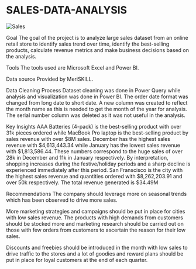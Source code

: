 # SALES-DATA-ANALYSIS

![Sales](https://github.com/DollarDKJ/SALES-DATA-ANALYSIS/assets/81152387/c09a5a6c-9387-4439-9e45-f9bb0df710b9)

Goal 
The goal of the project is to analyze large sales dataset from an online retail store to identify sales trend over time, identify the best-selling products, calculate revenue metrics and make business decisions based on the analysis.

Tools
The tools used are Microsoft Excel and Power BI.

Data source
Provided by MeriSKILL.

Data Cleaning Process
Dataset cleaning was done in Power Query while analysis and visualization was done in Power BI. The order date format was changed from long date to short date. A new column was created to reflect the month name as this is needed to get the month of the year for analysis. The serial number column was deleted as it was not useful in the analysis.

Key Insights
AAA Batteries (4-pack) is the best-selling product with over 31k pieces ordered while MacBook Pro laptop is the best-selling product by sales revenue with over $8M sales.
December has the highest sales revenue with $4,613,443.34 while January has the lowest sales revenue with $1,813,586.44. These numbers correspond to the huge sales of over 28k in December and 11k in January respectively. By interpretation, shopping increases during the festive/holiday periods and a sharp decline is experienced immediately after this period.
San Franscisco is the city with the highest sales revenue and quantities ordered with $8,262,203.91 and over 50k respectively.
The total revenue generated is $34.49M

Recommendations
The company should leverage more on seasonal trends which has been observed to drive more sales.

More marketing strategies and campaigns should be put in place for cities with low sales revenue. The products with high demands from customers should be stocked more and marketing research should be carried out on those with few orders from customers to ascertain the reason for their low sales.

Discounts and freebies should be introduced in the month with low sales to drive traffic to the stores and a lot of goodies and reward plans should be put in place for loyal customers at the end of each quarter.
